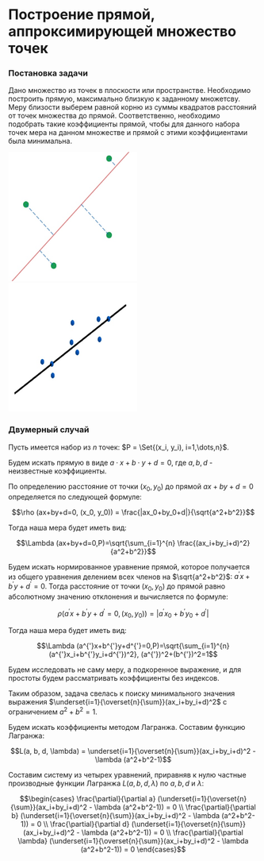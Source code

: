 <h1 align="left">Построение прямой, аппроксимирующей множество точек</h1>

<h3 align="left">Постановка задачи</h3>

Дано множество из точек в плоскости или пространстве. Необходимо построить прямую, максимально близкую к заданному множетсву. Меру близости выберем равной корню из суммы квадратов расстояний от точек множества до прямой. Соответственно, необходимо подобрать такие коэффициенты прямой, чтобы для данного набора точек мера на данном множестве и прямой с этими коэффициентами была минимальна.

<img src="https://github.com/vkonov2/Geometry-Projects/blob/f0d3c3b501848cacb86ef4eb328352338f184da4/Preliminary-Algorithms/Least-Square-Line-Fitting/images/1.jpg" alt="c" width="260" height="260"/> <img src="https://github.com/vkonov2/Geometry-Projects/blob/f0d3c3b501848cacb86ef4eb328352338f184da4/Preliminary-Algorithms/Least-Square-Line-Fitting/images/2.jpg" alt="c" width="260" height="260"/>

<h3 align="left">Двумерный случай</h3>

Пусть имеется набор из $n$ точек: $P = \Set{(x_i, y_i), i=1,\dots,n}$. 

Будем искать прямую в виде $a \cdot x + b \cdot y + d = 0$, где $a, b, d$ - неизвестные коэффициенты.

По определению расстояние от точки $(x_0, y_0)$ до прямой $ax+by+d=0$ определяется по следующей формуле:

$$\rho (ax+by+d=0, (x_0, y_0)) = \frac{|ax_0+by_0+d|}{\sqrt{a^2+b^2}}$$

Тогда наша мера будет иметь вид:

$$\Lambda (ax+by+d=0,P)=\sqrt{\sum_{i=1}^{n} \frac{(ax_i+by_i+d)^2}{a^2+b^2}}$$

Будем искать нормированное уравнение прямой, которое получается из общего уравнения делением всех членов на $\sqrt{a^2+b^2}$: $a^{'}x+b^{'}y+d^{'}=0$. Тогда расстояние от точки $(x_0,y_0)$ до прямой равно абсолютному значению отклонения и вычисляется по формуле: 

$$\rho (a^{'}x+b^{'}y+d^{'}=0, (x_0, y_0)) = |a^{'}x_0+b^{'}y_0+d^{'}|$$

Тогда наша мера будет иметь вид:

$$\Lambda (a^{'}x+b^{'}y+d^{'}=0,P)=\sqrt{\sum_{i=1}^{n} (a^{'}x_i+b^{'}y_i+d^{'})^2}, (a^{'})^2+(b^{'})^2=1$$

Будем исследовать не саму меру, а подкоренное выражение, и для простоты будем рассматривать коэффициенты без индексов.

Таким образом, задача свелась к поиску минимального значения выражения $\underset{i=1}{\overset{n}{\sum}}(ax_i+by_i+d)^2$ с ограничением $a^2+b^2=1$.

Будем искать коэффициенты методом Лагранжа. Составим функцию Лагранжа:

$$L(a, b, d, \lambda) = \underset{i=1}{\overset{n}{\sum}}(ax_i+by_i+d)^2 - \lambda (a^2+b^2-1)$$

Составим систему из четырех уравнений, приравняв к нулю частные производные функции Лагранжа $L(a, b, d, \lambda)$ по $a, b, d$ и $\lambda$:

$$\begin{cases}
		\frac{\partial}{\partial a} (\underset{i=1}{\overset{n}{\sum}}(ax_i+by_i+d)^2 - \lambda (a^2+b^2-1)) = 0 \\
		\frac{\partial}{\partial b} (\underset{i=1}{\overset{n}{\sum}}(ax_i+by_i+d)^2 - \lambda (a^2+b^2-1)) = 0 \\
		\frac{\partial}{\partial d} (\underset{i=1}{\overset{n}{\sum}}(ax_i+by_i+d)^2 - \lambda (a^2+b^2-1)) = 0 \\
		\frac{\partial}{\partial \lambda} (\underset{i=1}{\overset{n}{\sum}}(ax_i+by_i+d)^2 - \lambda (a^2+b^2-1)) = 0
	\end{cases}$$
